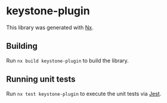 # keystone-plugin

This library was generated with [Nx](https://nx.dev).

## Building

Run `nx build keystone-plugin` to build the library.

## Running unit tests

Run `nx test keystone-plugin` to execute the unit tests via [Jest](https://jestjs.io).
